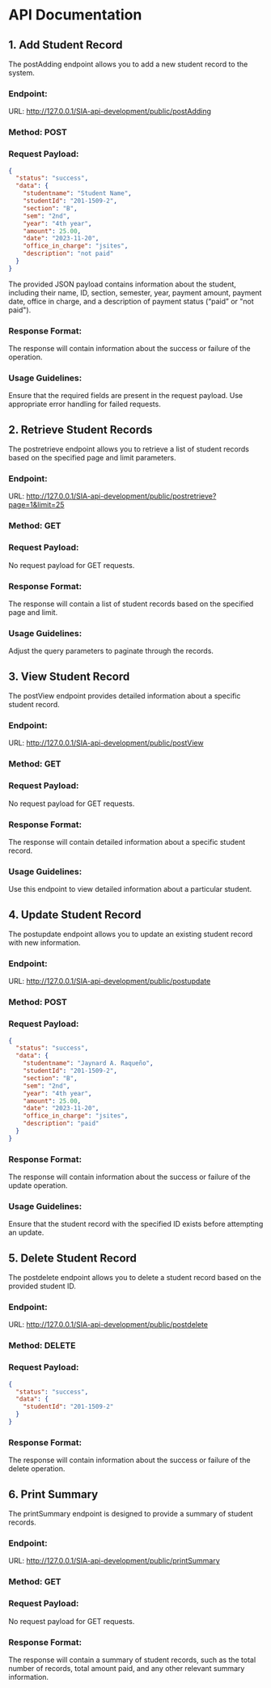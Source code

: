 # API Documentation

## 1. Add Student Record
The postAdding endpoint allows you to add a new student record to the system.

### Endpoint:
URL: http://127.0.0.1/SIA-api-development/public/postAdding

### Method: POST

### Request Payload:
``` json
{
  "status": "success",
  "data": {
    "studentname": "Student Name",
    "studentId": "201-1509-2",
    "section": "B",
    "sem": "2nd",
    "year": "4th year",
    "amount": 25.00,
    "date": "2023-11-20",
    "office_in_charge": "jsites",
    "description": "not paid"
  }
}
```
The provided JSON payload contains information about the student, including their name, ID, section, semester, year, payment amount, payment date, office in charge, and a description of payment status (“paid” or "not paid").

### Response Format:
The response will contain information about the success or failure of the operation.

### Usage Guidelines:
Ensure that the required fields are present in the request payload.
Use appropriate error handling for failed requests.

## 2. Retrieve Student Records
The postretrieve endpoint allows you to retrieve a list of student records based on the specified page and limit parameters.

### Endpoint:
URL: http://127.0.0.1/SIA-api-development/public/postretrieve?page=1&limit=25

### Method: GET

### Request Payload:
No request payload for GET requests.

### Response Format:
The response will contain a list of student records based on the specified page and limit.
### Usage Guidelines:
Adjust the query parameters to paginate through the records.

## 3. View Student Record
The postView endpoint provides detailed information about a specific student record.

### Endpoint:
URL: http://127.0.0.1/SIA-api-development/public/postView

### Method: GET

### Request Payload:
No request payload for GET requests.

### Response Format:
The response will contain detailed information about a specific student record.

### Usage Guidelines:
Use this endpoint to view detailed information about a particular student.

## 4. Update Student Record
The postupdate endpoint allows you to update an existing student record with new information.

### Endpoint:
URL: http://127.0.0.1/SIA-api-development/public/postupdate

### Method: POST

### Request Payload:
```json
{
  "status": "success",
  "data": {
    "studentname": "Jaynard A. Raqueño",
    "studentId": "201-1509-2",
    "section": "B",
    "sem": "2nd",
    "year": "4th year",
    "amount": 25.00,
    "date": "2023-11-20",
    "office_in_charge": "jsites",
    "description": "paid"
  }
}
```

### Response Format:
The response will contain information about the success or failure of the update operation.

### Usage Guidelines:
Ensure that the student record with the specified ID exists before attempting an update.

## 5. Delete Student Record
The postdelete endpoint allows you to delete a student record based on the provided student ID.

### Endpoint:
URL: http://127.0.0.1/SIA-api-development/public/postdelete

### Method: DELETE

### Request Payload:
```json
{
  "status": "success",
  "data": {
    "studentId": "201-1509-2"
  }
}
```

### Response Format:
The response will contain information about the success or failure of the delete operation.

## 6. Print Summary
The printSummary endpoint is designed to provide a summary of student records.

### Endpoint:
URL: http://127.0.0.1/SIA-api-development/public/printSummary

### Method: GET

### Request Payload:
No request payload for GET requests.

### Response Format:
The response will contain a summary of student records, such as the total number of records, total amount paid, and any other relevant summary information.